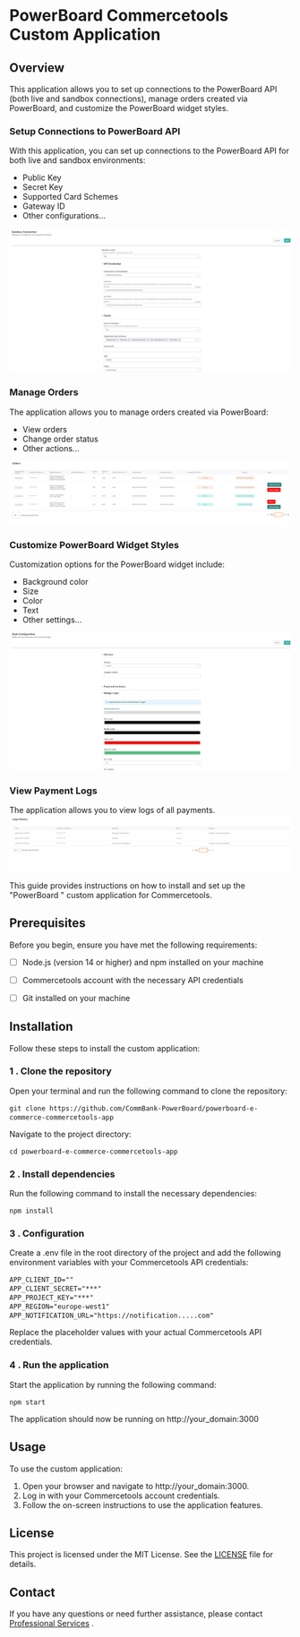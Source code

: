 # PowerBoard  Commercetools Custom Application

## Overview

This application allows you to set up connections to the PowerBoard API (both live and sandbox connections), manage orders created via PowerBoard, and customize the PowerBoard widget styles.

### Setup Connections to PowerBoard API
With this application, you can set up connections to the PowerBoard API for both live and sandbox environments:
- Public Key
- Secret Key
- Supported Card Schemes
- Gateway ID
- Other configurations...

![configuration.png](docs%2Fconfiguration.png)

### Manage Orders
The application allows you to manage orders created via PowerBoard:
- View orders
- Change order status
- Other actions...

![orders.png](docs%2Forders.png)


### Customize PowerBoard Widget Styles
Customization options for the PowerBoard widget include:
- Background color
- Size
- Color
- Text
- Other  settings...


![style-configuration.png](docs%2Fstyleconfiguration.png)


### View Payment Logs
The application allows you to view logs of all payments.
![log.png](docs%2Flog.png)


This guide provides instructions on how to install and set up the "PowerBoard " custom application for Commercetools.


## Prerequisites
Before you begin, ensure you have met the following requirements:

- [ ] Node.js (version 14 or higher) and npm installed on your machine
- [ ] Commercetools account with the necessary API credentials
- [ ] Git installed on your machine


## Installation

Follow these steps to install the custom application:

### 1 . Clone the repository

Open your terminal and run the following command to clone the repository:

```
git clone https://github.com/CommBank-PowerBoard/powerboard-e-commerce-commercetools-app
```

Navigate to the project directory:

```
cd powerboard-e-commerce-commercetools-app
```

### 2 . Install dependencies

Run the following command to install the necessary dependencies:
```
npm install
```

### 3 . Configuration

Create a .env file in the root directory of the project and add the following environment variables with your Commercetools API credentials:
```
APP_CLIENT_ID=""
APP_CLIENT_SECRET="***"
APP_PROJECT_KEY="***"
APP_REGION="europe-west1"
APP_NOTIFICATION_URL="https://notification.....com"
```
Replace the placeholder values with your actual Commercetools API credentials.

### 4 . Run the application
Start the application by running the following command:
```
npm start
```

The application should now be running on http://your_domain:3000

## Usage
To use the custom application:

1. Open your browser and navigate to http://your_domain:3000.
2. Log in with your Commercetools account credentials.
3. Follow the on-screen instructions to use the application features.


## License
This project is licensed under the MIT License. See the [LICENSE](https://rem.mit-license.org/+MIT)  file for details.

## Contact
If you have any questions or need further assistance, please contact [Professional Services](https://PowerBoard.com/) .
